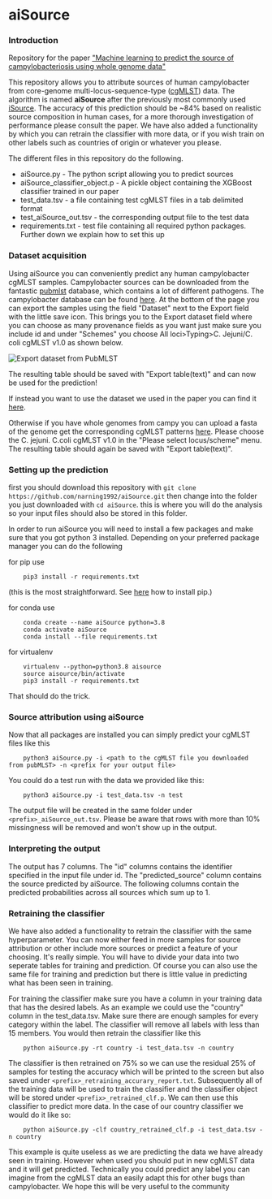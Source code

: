 # aiSource
### Introduction
Repository for the paper ["Machine learning to predict the source of campylobacteriosis using whole genome data"](https://doi.org/10.1101/2021.02.23.432443 )

This repository allows you to attribute sources of human campylobacter from core-genome multi-locus-sequence-type ([cgMLST](https://doi.org/10.1128/JCM.00080-17 )) data. The algorithm is named **aiSource** after the previously most commonly used [iSource](https://doi.org/10.1371/journal.pgen.1000203). The accuracy of this prediction should be ~84% based on realistic source composition in human cases, for a more thorough investigation of performance please consult the paper. We have also added a functionality by which you can retrain the classifier with more data, or if you wish train on other labels such as countries of origin or whatever you please.

The different files in this repository do the following.

* aiSource.py - The python script allowing you to predict sources
* aiSource_classifier_object.p - A pickle object containing the XGBoost classifier trained in our paper
* test_data.tsv - a file containing test cgMLST files in a tab delimited format
* test_aiSource_out.tsv - the corresponding output file to the test data
* requirements.txt - test file containing all required python packages. Further down we explain how to set this up

### Dataset acquisition
Using aiSource you can conveniently predict any human campylobacter cgMLST samples. Campylobacter sources can be downloaded from the fantastic [pubmlst](pubmlst.org) database, which contains a lot of different pathogens. The campylobacter database can be found [here](https://pubmlst.org/bigsdb?db=pubmlst_campylobacter_isolates&page=plugin&name=Export). At the bottom of the page you can export the samples using the field "Dataset" next to the Export field with the little save icon. This brings you to the Export dataset field where you can choose as many provenance fields as you want just make sure you include id and under "Schemes" you choose All loci>Typing>C. Jejuni/C. coli cgMLST v1.0 as shown below.

![Export dataset from PubMLST](./export_dataset.png)

The resulting table should be saved with "Export table(text)" and can now be used for the prediction!

If instead you want to use the dataset we used in the paper you can find it [here](https://pubmlst.org/bigsdb?db=pubmlst_campylobacter_isolates&page=query&project_list=102&submit=1). 

Otherwise if you have whole genomes from campy you can upload a fasta of the genome get the corresponding cgMLST patterns [here](https://pubmlst.org/bigsdb?db=pubmlst_campylobacter_seqdef&l=1&page=batchSequenceQuery). Please choose the C. jejuni. C.coli cgMLST v1.0 in the "Please select locus/scheme" menu. The resulting table should again be saved with "Export table(text)".

### Setting up the prediction
first you should download this repository with `git clone https://github.com/narning1992/aiSource.git`
then change into the folder you just downloaded with `cd aiSource`.
this is where you will do the analysis so your input files should also be stored in this folder. 

In order to run aiSource you will need to install a few packages and make sure that you got python 3 installed. Depending on your preferred package manager you can do the following

for pip use 
```
    pip3 install -r requirements.txt
```
(this is the most straightforward. See [here](https://pip.pypa.io/en/stable/installation/) how to install pip.) 

for conda use
```
    conda create --name aiSource python=3.8
    conda activate aiSource
    conda install --file requirements.txt
```
for virtualenv 
```
    virtualenv --python=python3.8 aisource
    source aisource/bin/activate
    pip3 install -r requirements.txt

```

That should do the trick.

### Source attribution using aiSource
Now that all packages are installed you can simply predict your cgMLST files like this
```
    python3 aiSource.py -i <path to the cgMLST file you downloaded from pubMLST> -n <prefix for your output file>
```
You could do a test run with the data we provided like this:
```
    python3 aiSource.py -i test_data.tsv -n test
```

The output file will be created in the same folder under `<prefix>_aiSource_out.tsv`. Please be aware that rows with more than 10% missingness will be removed and won't show up in the output.

### Interpreting the output
The output has 7 columns. The "id" columns contains the identifier specified in the input file under id. The "predicted_source" column contains the source predicted by aiSource. The following columns contain the predicted probabilities across all sources which sum up to 1.


### Retraining the classifier
We have also added a functionality to retrain the classifier with the same hyperparameter. You can now either feed in more samples for source attribution or other include more sources or predict a feature of your choosing. It's really simple. You will have to divide your data into two seperate tables for training and prediction. Of course you can also use the same file for training and prediction but there is little value in predicting what has been seen in training. 

For training the classifier make sure you have a column in your training data that has the desired labels. As an example we could use the "country" column in the test_data.tsv. Make sure there are enough samples for every category within the label. The classifier will remove all labels with less than 15 members. You would then retrain the classifier like this
```
	python aiSource.py -rt country -i test_data.tsv -n country
```

The classifier is then retrained on 75% so we can use the residual 25% of samples for testing the accuracy which will be printed to the screen but also saved under `<prefix>_retraining_accurary_report.txt`. Subsequently all of the training data will be used to train the classifier and the classifier object will be stored under `<prefix>_retrained_clf.p`. We can then use this classifier to predict more data. In the case of our country classifier we would do it like so:
```
	python aiSource.py -clf country_retrained_clf.p -i test_data.tsv -n country
```

This example is quite useless as we are predicting the data we have already seen in training. However when used you should put in new cgMLST data and it will get predicted. Technically you could predict any label you can imagine from the cgMLST data an easily adapt this for other bugs than campylobacter. We hope this will be very useful to the community
